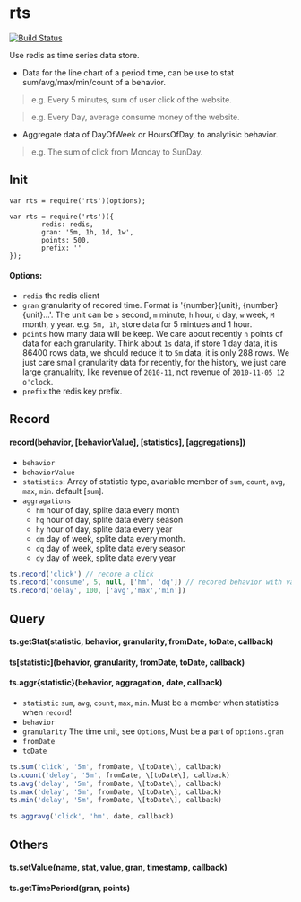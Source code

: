 rts
===

[![Build Status](https://travis-ci.org/guileen/node-rts.svg?branch=master)](https://travis-ci.org/guileen/node-rts)

Use redis as time series data store.

* Data for the line chart of a period time, can be use to stat sum/avg/max/min/count of a behavior.

> e.g. Every 5 minutes, sum of user click of the website.

> e.g. Every Day, average consume money of the website.

* Aggregate data of DayOfWeek or HoursOfDay, to analytisic behavior.

> e.g. The sum of click from Monday to SunDay.


## Init

    var rts = require('rts')(options);

    var rts = require('rts')({
            redis: redis,
            gran: '5m, 1h, 1d, 1w',
            points: 500,
            prefix: ''
    });
    
#### Options:

* `redis` the redis client
* `gran`  granularity of recored time. Format is '{number}{unit}, {number}{unit}...'.
    The unit can be `s` second, `m` minute, `h` hour, `d` day, `w` week, `M` month, `y` year.
    e.g. `5m, 1h`, store data for 5 mintues and 1 hour.
* `points` how many data will be keep. We care about recently `n` points of data for each granularity.
    Think about `1s` data, if store 1 day data, it is 86400 rows data,
    we should reduce it to `5m` data, it is only 288 rows. We just care small granularity data for recently, 
    for the history, we just care large granualrity, like revenue of `2010-11`, not revenue of `2010-11-05 12 o'clock`.
* `prefix` the redis key prefix.


## Record

#### record(behavior, \[behaviorValue\], \[statistics\], \[aggregations\])

* `behavior`
* `behaviorValue`
* `statistics`: Array of statistic type, avariable member of `sum`, `count`, `avg`, `max`, `min`. default [`sum`].
* `aggragations`
  * `hm` hour of day, splite data every month
  * `hq` hour of day, splite data every season
  * `hy` hour of day, splite data every year
  * `dm` day of week, splite data every month.
  * `dq` day of week, splite data every season
  * `dy` day of week, splite data every year

```js
ts.record('click') // recore a click
ts.record('consume', 5, null, ['hm', 'dq']) // recored behavior with value, and aggragation. 
ts.record('delay', 100, ['avg','max','min'])
```

## Query
#### ts.getStat(statistic, behavior, granularity, fromDate, toDate, callback)
#### ts\[statistic\](behavior, granularity, fromDate, toDate, callback)
#### ts.aggr{statistic}(behavior, aggragation, date, callback)
* `statistic`  `sum`, `avg`, `count`, `max`, `min`. Must be a member when statistics when `record`!
* `behavior`
* `granularity` The time unit, see `Options`, Must be a part of `options.gran`
* `fromDate`
* `toDate`

```js
ts.sum('click', '5m', fromDate, \[toDate\], callback)
ts.count('delay', '5m', fromDate, \[toDate\], callback)
ts.avg('delay', '5m', fromDate, \[toDate\], callback)
ts.max('delay', '5m', fromDate, \[toDate\], callback)
ts.min('delay', '5m', fromDate, \[toDate\], callback)

ts.aggravg('click', 'hm', date, callback)
```

## Others

#### ts.setValue(name, stat, value, gran, timestamp, callback)
#### ts.getTimePeriord(gran, points)
